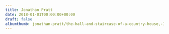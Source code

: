 ```yaml
---
title: Jonathan Pratt
date: 2018-01-01T00:00:00+00:00
draft: false
albumthumb: jonathan-pratt/the-hall-and-staircase-of-a-country-house,-1888.jpg
---
```

